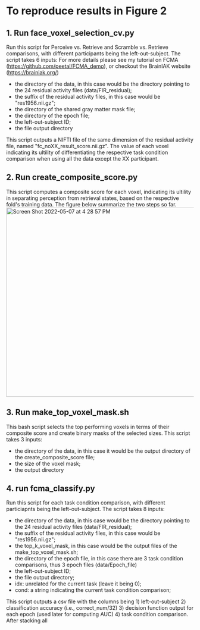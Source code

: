 # To reproduce results in Figure 2
## 1. Run face_voxel_selection_cv.py 
Run this script for Perceive vs. Retrieve and Scramble vs. Retrieve comparisons, with different participants being the left-out-subject. The script takes 6 inputs: For more details please see my tutorial on FCMA (https://github.com/peetal/FCMA_demo), or checkout the BrainIAK website (https://brainiak.org/)
- the directory of the data, in this case would be the directory pointing to the 24 residual activity files (data/FIR_residual); 
- the suffix of the residual activity files, in this case would be "res1956.nii.gz";
- the directory of the shared gray matter mask file; 
- the directory of the epoch file; 
- the left-out-subject ID;
- the file output directory

This script outputs a NIFTI file of the same dimension of the residual activity file, named "fc_noXX_result_score.nii.gz". The value of each voxel indicating its ultility of differentiating the respective task condition comparison when using all the data except the XX participant. 
## 2. Run create_composite_score.py
This script computes a composite score for each voxel, indicating its ultility in separating perception from retrieval states, based on the respective fold's training data. The figure below summarize the two steps so far. 
<img width="509" alt="Screen Shot 2022-05-07 at 4 28 57 PM" src="https://user-images.githubusercontent.com/63365201/167275242-15ab4b42-9a35-4a4d-859b-e93786772dae.png">
## 3. Run make_top_voxel_mask.sh
This bash script selects the top performing voxels in terms of their composite score and create binary masks of the selected sizes. This script takes 3 inputs: 
- the directory of the data, in this case it would be the output directory of the create_composite_score file;
- the size of the voxel mask;
- the output directory
## 4. run fcma_classify.py
Run this script for each task condition comparison, with different particiapnts being the left-out-subject. The script takes 8 inputs: 
- the directory of the data, in this case would be the directory pointing to the 24 residual activity files (data/FIR_residual); 
- the suffix of the residual activity files, in this case would be "res1956.nii.gz";
- the top_k_voxel_mask, in this case would be the output files of the make_top_voxel_mask.sh; 
- the directory of the epoch file, in this case there are 3 task condition comparisons, thus 3 epoch files (data/Epoch_file)
- the left-out-subject ID;
- the file output directory;
- idx: unrelated for the current task (leave it being 0);
- cond: a string indicating the current task condition comparison;

This script outputs a csv file with the columns being 1) left-out-subject 2) classification accuracy (i.e., correct_num/32) 3) decision function output for each epoch (used later for computing AUC) 4) task condition comparison. 
After stacking all 
